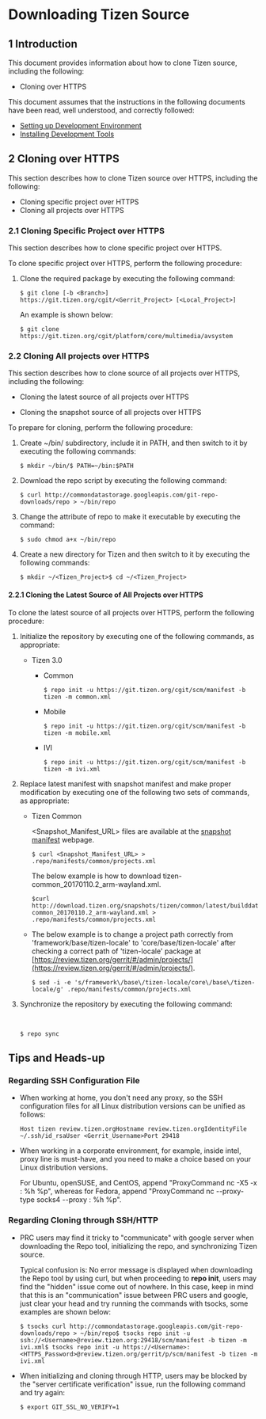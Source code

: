 # Downloading Tizen Source

## 1 Introduction

This document provides information about how to clone Tizen source, including the following:

- Cloning over HTTPS

This document assumes that the instructions in the following documents have been read, well understood, and correctly followed:

- [Setting up Development Environment](https://source.tizen.org/documentation/developer-guide/environment-setup)
- [Installing Development Tools](https://source.tizen.org/documentation/developer-guide/step-step-instructions/installing-development-tools)



## 2 Cloning over HTTPS

This section describes how to clone Tizen source over HTTPS, including the following:

- Cloning specific project over HTTPS
- Cloning all projects over HTTPS

### 2.1 Cloning Specific Project over HTTPS

This section describes how to clone specific project over HTTPS.

To clone specific project over HTTPS, perform the following procedure:

1. Clone the required package by executing the following command:

   ```
   $ git clone [-b <Branch>] https://git.tizen.org/cgit/<Gerrit_Project> [<Local_Project>]
   ```

   An example is shown below:

   ```
   $ git clone https://git.tizen.org/cgit/platform/core/multimedia/avsystem
   ```

### 2.2 Cloning All projects over HTTPS

This section describes how to clone source of all projects over HTTPS, including the following:

- Cloning the latest source of all projects over HTTPS

- Cloning the snapshot source of all projects over HTTPS



To prepare for cloning, perform the following procedure:

1. Create ~/bin/ subdirectory, include it in PATH, and then switch to it by executing the following commands:

   ```
   $ mkdir ~/bin/$ PATH=~/bin:$PATH
   ```

2. Download the repo script by executing the following command:

   ```
   $ curl http://commondatastorage.googleapis.com/git-repo-downloads/repo > ~/bin/repo
   ```

3. Change the attribute of repo to make it executable by executing the command:

   ```
   $ sudo chmod a+x ~/bin/repo
   ```

4. Create a new directory for Tizen and then switch to it by executing the following commands:

   ```
   $ mkdir ~/<Tizen_Project>$ cd ~/<Tizen_Project>
   ```

#### 2.2.1 Cloning the Latest Source of All Projects over HTTPS

To clone the latest source of all projects over HTTPS, perform the following procedure:

1. Initialize the repository by executing one of the following commands, as appropriate:

   - Tizen 3.0

     - Common

       ```
       $ repo init -u https://git.tizen.org/cgit/scm/manifest -b tizen -m common.xml
       ```

     - Mobile

       ```
       $ repo init -u https://git.tizen.org/cgit/scm/manifest -b tizen -m mobile.xml
       ```

     - IVI

       ```
       $ repo init -u https://git.tizen.org/cgit/scm/manifest -b tizen -m ivi.xml
       ```

2. Replace latest manifest with snapshot manifest and make proper modification by executing one of the following two sets of commands, as appropriate:

   - Tizen Common

     <Snapshot_Manifest_URL>  files are available at the [snapshot manifest](http://download.tizen.org/snapshots/tizen/common/latest/builddata/manifest/) webpage.

     ```
     $ curl <Snapshot_Manifest_URL> > .repo/manifests/common/projects.xml
     ```

     The below example is how to download tizen-common_20170110.2_arm-wayland.xml.

     ```
     $curl http://download.tizen.org/snapshots/tizen/common/latest/builddata/manifest/tizen-common_20170110.2_arm-wayland.xml > .repo/manifests/common/projects.xml
     ```

   - The below example is to change a project path correctly from 'framework/base/tizen-locale' to 'core/base/tizen-locale' after checking a correct path  of 'tizen-locale' package at [https://review.tizen.org/gerrit/#/admin/projects/](https://review.tizen.org/gerrit/#/admin/projects/).

     ```
     $ sed -i -e 's/framework\/base\/tizen-locale/core\/base\/tizen-locale/g' .repo/manifests/common/projects.xml
     ```

3. Synchronize the repository by executing the following command:

   ​

   ```
   $ repo sync
   ```


## Tips and Heads-up

### Regarding SSH Configuration File

- When working at home, you don't need any proxy, so the SSH configuration files for all Linux distribution versions can be unified as follows:

  ```
  Host tizen review.tizen.orgHostname review.tizen.orgIdentityFile ~/.ssh/id_rsaUser <Gerrit_Username>Port 29418
  ```

- When working in a corporate environment, for example, inside intel, proxy line is must-have, and you need to make a choice based on your Linux distribution versions.

  For Ubuntu, openSUSE, and CentOS, append "ProxyCommand nc -X5 -x <Proxy Address>:<Port> %h %p", whereas for Fedora, append "ProxyCommand nc --proxy-type socks4 --proxy <Proxy Address>:<Port> %h %p".

### Regarding Cloning through SSH/HTTP

- PRC users may find it tricky to "communicate" with google server when downloading the Repo tool, initializing the repo, and synchronizing Tizen source.

  Typical confusion is: No error message is displayed when downloading the Repo tool by using curl, but when proceeding to **repo init**, users may find the "hidden" issue come out of nowhere. In this case, keep in mind that this is an "communication" issue between PRC users and google, just clear your head and try running the commands with tsocks, some examples are shown below:

  ```
  $ tsocks curl http://commondatastorage.googleapis.com/git-repo-downloads/repo > ~/bin/repo$ tsocks repo init -u ssh://<Username>@review.tizen.org:29418/scm/manifest -b tizen -m ivi.xml$ tsocks repo init -u https://<Username>:<HTTPS_Password>@review.tizen.org/gerrit/p/scm/manifest -b tizen -m ivi.xml
  ```

- When initializing and cloning through HTTP, users may be blocked by the "server certificate verification" issue, run the following command and try again:

  ```
  $ export GIT_SSL_NO_VERIFY=1


